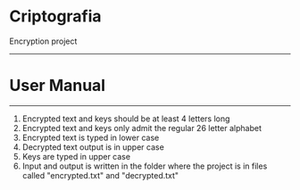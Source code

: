 # Criptografia
Encryption project

------------------------------------------------------------------------------------
# User Manual
------------------------------------------------------------------------------------

1. Encrypted text and keys should be at least 4 letters long
2. Encrypted text and keys only admit the regular 26 letter alphabet
3. Encrypted text is typed in lower case
4. Decrypted text output is in upper case
5. Keys are typed in upper case
6. Input and output is written in the folder where the project is in files called "encrypted.txt" and "decrypted.txt"
